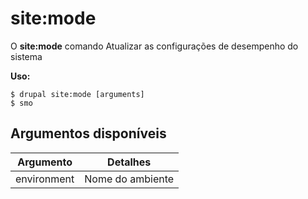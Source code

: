# site:mode
O **site:mode** comando Atualizar as configurações de desempenho do sistema

**Uso:**
```
$ drupal site:mode [arguments] 
$ smo  
```

## Argumentos disponíveis
Argumento | Detalhes
---------|-------------
environment | Nome do ambiente
